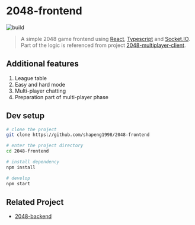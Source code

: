 # 2048-frontend

![build](https://github.com/shapeng1998/2048-frontend/workflows/build/badge.svg)

> A simple 2048 game frontend using [React](https://www.expressjs.com), [Typescript](https://www.mongodb.com/) and [Socket.IO](https://socket.io/). Part of the logic is referenced from project [2048-multiplayer-client](https://github.com/pietrushka/2048-multiplayer-client).

## Additional features

1. League table
2. Easy and hard mode
3. Multi-player chatting
4. Preparation part of multi-player phase

## Dev setup

```bash
# clone the project
git clone https://github.com/shapeng1998/2048-frontend

# enter the project directory
cd 2048-frontend

# install dependency
npm install

# develop
npm start
```

## Related Project

- [2048-backend](https://github.com/shapeng1998/2048-backend)
